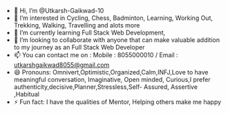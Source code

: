 - 👋 Hi, I’m @Utkarsh-Gaikwad-10
- 👀 I’m interested in Cycling, Chess, Badminton, Learning, Working Out, Trekking, Walking, Travelling and alots more
- 🌱 I’m currently learning Full Stack Web Development,
- 💞️ I’m looking to collaborate with anyone that can make valuable addition to my journey as an Full Stack Web Developer
- 📫 You can contact me on : Mobile : 8055000010 / Email : utkarshgaikwad8055@gmail.com  
- 😄 Pronouns: Omnivert,Optimistic,Organized,Calm,INFJ,Love to have meaningful conversation, Imaginative, Open minded, Curious,I prefer authenticity,decisive,Planner,Stressless,Self- Assured, Assertive ,Habitual
- ⚡ Fun fact: I have the qualities of Mentor, Helping others make me happy

<!---
Utkarsh-Gaikwad-10/Utkarsh-Gaikwad-10 is a ✨ special ✨ repository because its `README.md` (this file) appears on your GitHub profile.
You can click the Preview link to take a look at your changes.
--->
